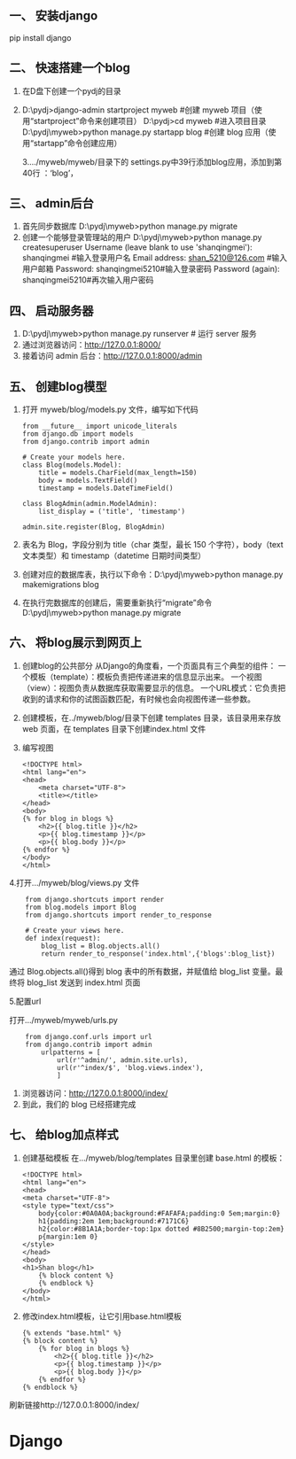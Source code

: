 ## 一、     安装django
pip install django
## 二、     快速搭建一个blog
1.	在D盘下创建一个pydj的目录  
2.	D:\pydj>django-admin startproject myweb #创建 myweb 项目（使用“startproject”命令来创建项目）
           D:\pydj>cd myweb #进入项目目录
            D:\pydj\myweb>python manage.py startapp blog #创建 blog 应用（使用“startapp”命令创建应用）
 
       3..../myweb/myweb/目录下的 settings.py中39行添加blog应用，添加到第40行 ：‘blog’，
## 三、     admin后台
1.	首先同步数据库  D:\pydj\myweb>python manage.py migrate
2.	创建一个能够登录管理站的用户
D:\pydj\myweb>python manage.py createsuperuser
Username (leave blank to use 'shanqingmei'): shanqingmei #输入登录用户名
Email address: shan_5210@126.com #输入用户邮箱
Password: shanqingmei5210#输入登录密码
Password (again): shanqingmei5210#再次输入用户密码
## 四、     启动服务器
1.	D:\pydj\myweb>python manage.py runserver # 运行 server 服务
2.	通过浏览器访问：http://127.0.0.1:8000/
3.	接着访问 admin 后台：http://127.0.0.1:8000/admin
## 五、     创建blog模型
1.	打开 myweb/blog/models.py 文件，编写如下代码
	
		from __future__ import unicode_literals
		from django.db import models
		from django.contrib import admin

		# Create your models here.
		class Blog(models.Model):
    		title = models.CharField(max_length=150)
    		body = models.TextField()
    		timestamp = models.DateTimeField()

		class BlogAdmin(admin.ModelAdmin):
    		list_display = ('title', 'timestamp')

		admin.site.register(Blog, BlogAdmin)
1.	表名为 Blog，字段分别为 title（char 类型，最长 150 个字符），body（text文本类型）和 timestamp（datetime 日期时间类型）
2.	创建对应的数据库表，执行以下命令：D:\pydj\myweb>python manage.py makemigrations blog
3.	在执行完数据库的创建后，需要重新执行“migrate”命令
        D:\pydj\myweb>python manage.py migrate

## 六、     将blog展示到网页上
1.	创建blog的公共部分
从Django的角度看，一个页面具有三个典型的组件：
一个模板（template）：模板负责把传递进来的信息显示出来。
一个视图（view）：视图负责从数据库获取需要显示的信息。
一个URL模式：它负责把收到的请求和你的试图函数匹配，有时候也会向视图传递一些参数。
2.	创建模板，在../myweb/blog/目录下创建 templates 目录，该目录用来存放 web 页面，在 templates 目录下创建index.html 文件
3.	编写视图

		<!DOCTYPE html>
		<html lang="en">
		<head>
    		<meta charset="UTF-8">
    		<title></title>
		</head>
		<body>
		{% for blog in blogs %}
  			<h2>{{ blog.title }}</h2>
  			<p>{{ blog.timestamp }}</p>
  			<p>{{ blog.body }}</p>
		{% endfor %}
		</body>
		</html>

4.打开.../myweb/blog/views.py 文件

		from django.shortcuts import render
		from blog.models import Blog
		from django.shortcuts import render_to_response

		# Create your views here.
		def index(request):
    		blog_list = Blog.objects.all()
    		return render_to_response('index.html',{'blogs':blog_list})
通过 Blog.objects.all()得到 blog 表中的所有数据，并赋值给 blog\_list 变量。最终将 blog\_list 发送到 index.html 页面

5.配置url

打开.../myweb/myweb/urls.py

		from django.conf.urls import url
		from django.contrib import admin
			urlpatterns = [
	    		url(r'^admin/', admin.site.urls),
    			url(r'^index/$', 'blog.views.index'),
				]
1.	浏览器访问：http://127.0.0.1:8000/index/
2.	到此，我们的 blog 已经搭建完成

## 七、     给blog加点样式

1.	创建基础模板
在.../myweb/blog/templates 目录里创建 base.html 的模板：


		<!DOCTYPE html>
		<html lang="en">
		<head>
    	<meta charset="UTF-8">
    	<style type="text/css">
        	body{color:#0A0A0A;background:#FAFAFA;padding:0 5em;margin:0}
        	h1{padding:2em 1em;background:#7171C6}
        	h2{color:#8B1A1A;border-top:1px dotted #8B2500;margin-top:2em}
        	p{margin:1em 0}
		</style>
		</head>
		<body>
		<h1>Shan blog</h1>
			{% block content %}
			{% endblock %}
		</body>
		</html>
2.	修改index.html模板，让它引用base.html模板

		{% extends "base.html" %}
		{% block content %}
    		{% for blog in blogs %}
        		<h2>{{ blog.title }}</h2>
        		<p>{{ blog.timestamp }}</p>
        		<p>{{ blog.body }}</p>
    		{% endfor %}
		{% endblock %}
刷新链接http://127.0.0.1:8000/index/
# Django 
